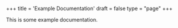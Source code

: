 +++
title = 'Example Documentation'
draft = false
type = "page"
+++

This is some example documentation.
